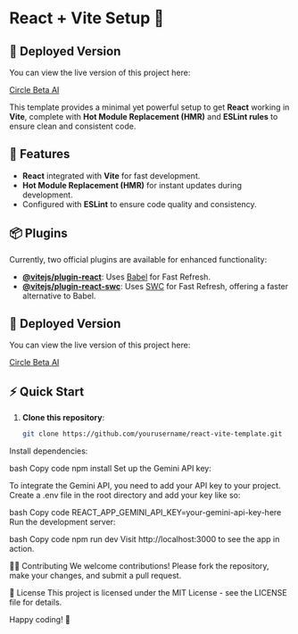 # React + Vite Setup 🚀

## 🚀 Deployed Version

You can view the live version of this project here:

[Circle Beta AI](https://circle-beta-ai.vercel.app/)


This template provides a minimal yet powerful setup to get **React** working in **Vite**, complete with **Hot Module Replacement (HMR)** and **ESLint rules** to ensure clean and consistent code.

## 🔧 Features

- **React** integrated with **Vite** for fast development.
- **Hot Module Replacement (HMR)** for instant updates during development.
- Configured with **ESLint** to ensure code quality and consistency.

## 📦 Plugins

Currently, two official plugins are available for enhanced functionality:

- **[@vitejs/plugin-react](https://github.com/vitejs/vite-plugin-react/blob/main/packages/plugin-react/README.md)**: Uses [Babel](https://babeljs.io/) for Fast Refresh.
- **[@vitejs/plugin-react-swc](https://github.com/vitejs/vite-plugin-react-swc)**: Uses [SWC](https://swc.rs/) for Fast Refresh, offering a faster alternative to Babel.

## 🚀 Deployed Version

You can view the live version of this project here:

[Circle Beta AI](https://circle-beta-ai.vercel.app/)

## ⚡ Quick Start

1. **Clone this repository**:

   ```bash
   git clone https://github.com/yourusername/react-vite-template.git
Install dependencies:

bash
Copy code
npm install
Set up the Gemini API key:

To integrate the Gemini API, you need to add your API key to your project. Create a .env file in the root directory and add your key like so:

bash
Copy code
REACT_APP_GEMINI_API_KEY=your-gemini-api-key-here
Run the development server:

bash
Copy code
npm run dev
Visit http://localhost:3000 to see the app in action.

🧑‍💻 Contributing
We welcome contributions! Please fork the repository, make your changes, and submit a pull request.

📝 License
This project is licensed under the MIT License - see the LICENSE file for details.

Happy coding! 🎉
